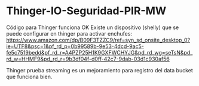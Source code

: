 # Thinger-IO-Seguridad-PIR-MW
Código para Thinger funciona OK
Existe un dispositivo (shelly) que se puede configurar en thinger para activar enchufes:
https://www.amazon.com/dp/B09F3TZZC9/ref=syn_sd_onsite_desktop_0?ie=UTF8&psc=1&pf_rd_p=0b99589b-9e53-4dcd-9ac5-fe5c7519bedd&pf_rd_r=A4PZP25H1K9GXFWCHYJG&pd_rd_wg=seTsN&pd_rd_w=HHMF9&pd_rd_r=9b3df04f-d0ff-42c7-9dab-03d1c930af56

Thinger prueba streaming es un mejoramiento para registro del data bucket que funciona bien.
